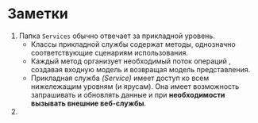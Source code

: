 # Заметки

1. Папка `Services` обычно отвечает за прикладной уровень.
    - Классы прикладной службы содержат методы, однозначно соответствующие сценариям использования.
    - Каждый метод организует необходимый поток операций , создавая входную модель и возвращая модель представления.
    - Прикладная служба _(Service)_ имеет доступ ко всем нижележащим уровням (и ярусам). Она имеет возможность запрашивать и обновлять данные и при **необходимости вызывать внешние веб-службы**.
2. 